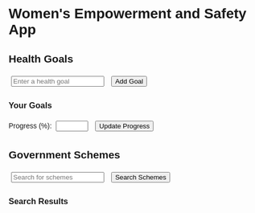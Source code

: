 <!DOCTYPE html>
<html lang="en">
<head>
    <meta charset="UTF-8">
    <meta name="viewport" content="width=device-width, initial-scale=1.0">
    <title>Women's Empowerment and Safety App</title>
    <style>
        body { font-family: Arial, sans-serif; margin: 20px; }
        input, button { margin: 5px; }
        #goalList, #schemeResults { margin-top: 10px; }
    </style>
</head>
<body>

<h1>Women's Empowerment and Safety App</h1>

<h2>Health Goals</h2>
<input type="text" id="goalInput" placeholder="Enter a health goal">
<button onclick="addGoal()">Add Goal</button>

<h3>Your Goals</h3>
<ul id="goalList"></ul>

<label for="progressInput">Progress (%):</label>
<input type="number" id="progressInput" min="0" max="100">
<button onclick="updateProgress()">Update Progress</button>

<h2>Government Schemes</h2>
<input type="text" id="schemeSearchInput" placeholder="Search for schemes">
<button onclick="searchScheme()">Search Schemes</button>

<h3>Search Results</h3>
<pre id="schemeResults"></pre>

<script>
    const MAX_GOALS = 10;
    const goals = [];
    const schemes = [
        { name: "Maternity Benefit Scheme", description: "Financial support for mothers.", eligibility: "For expecting mothers." },
        { name: "Women Entrepreneurship Program", description: "Support for women starting a business.", eligibility: "Women entrepreneurs." }
    ];

    function addGoal() {
        const goalInput = document.getElementById('goalInput');
        const goalText = goalInput.value.trim();

        if (goalText && goals.length < MAX_GOALS) {
            goals.push({ goal: goalText, progress: 0 });
            updateGoalList();
            alert(Goal added: ${goalText});
            goalInput.value = '';
        } else {
            alert("Goal cannot be empty or maximum goals reached.");
        }
    }

    function updateProgress() {
        const progressInput = document.getElementById('progressInput');
        const progress = parseInt(progressInput.value);
        const goalList = document.getElementById('goalList');
        const selectedGoalIndex = goalList.selectedIndex;

        if (selectedGoalIndex !== -1 && !isNaN(progress) && progress >= 0 && progress <= 100) {
            goals[selectedGoalIndex].progress = progress;
            updateGoalList();
            alert(Progress updated to ${progress}%);
        } else {
            alert("Please select a goal to update progress and enter a valid progress (0-100).");
        }
    }

    function updateGoalList() {
        const goalList = document.getElementById('goalList');
        goalList.innerHTML = '';
        goals.forEach((goal, index) => {
            const li = document.createElement('li');
            li.textContent = ${goal.goal}: ${goal.progress}%;
            goalList.appendChild(li);
        });
    }

    function searchScheme() {
        const keyword = document.getElementById('schemeSearchInput').value.trim().toLowerCase();
        const results = schemes.filter(scheme => 
            scheme.name.toLowerCase().includes(keyword) || 
            scheme.description.toLowerCase().includes(keyword)
        );

        const schemeResults = document.getElementById('schemeResults');
        schemeResults.textContent = results.length ? results.map(scheme => 
            Scheme: ${scheme.name}\nDescription: ${scheme.description}\nEligibility: ${scheme.eligibility}\n
        ).join('\n') : "No matching schemes found.";
    }
</script>

</body>
</html>

